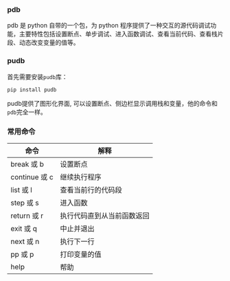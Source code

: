 ### pdb
pdb 是 python 自带的一个包，为 python 程序提供了一种交互的源代码调试功能，主要特性包括设置断点、单步调试、进入函数调试、查看当前代码、查看栈片段、动态改变变量的值等。

### pudb
首先需要安装`pudb`库：
```
pip install pudb
```
pudb提供了图形化界面, 可以设置断点、侧边栏显示调用栈和变量，他的命令和`pdb`完全一样。

### 常用命令

命令 | 解释
---|---
break 或 b | 设置断点
continue 或 c	| 继续执行程序
list 或 l	| 查看当前行的代码段
step 或 s	| 进入函数
return 或 r	| 执行代码直到从当前函数返回
exit 或 q	| 中止并退出
next 或 n	| 执行下一行
pp 或 p	| 打印变量的值
help	| 帮助